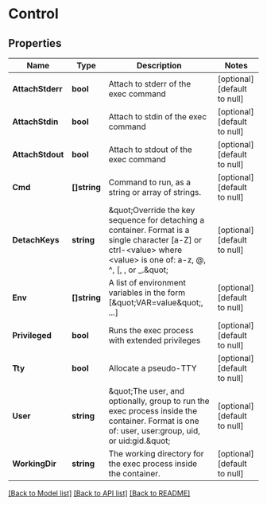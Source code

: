 # Control

## Properties
Name | Type | Description | Notes
------------ | ------------- | ------------- | -------------
**AttachStderr** | **bool** | Attach to stderr of the exec command | [optional] [default to null]
**AttachStdin** | **bool** | Attach to stdin of the exec command | [optional] [default to null]
**AttachStdout** | **bool** | Attach to stdout of the exec command | [optional] [default to null]
**Cmd** | **[]string** | Command to run, as a string or array of strings. | [optional] [default to null]
**DetachKeys** | **string** | \&quot;Override the key sequence for detaching a container. Format is a single character [a-Z] or ctrl-&lt;value&gt; where &lt;value&gt; is one of: a-z, @, ^, [, , or _.\&quot;  | [optional] [default to null]
**Env** | **[]string** | A list of environment variables in the form [\&quot;VAR&#x3D;value\&quot;, ...] | [optional] [default to null]
**Privileged** | **bool** | Runs the exec process with extended privileges | [optional] [default to null]
**Tty** | **bool** | Allocate a pseudo-TTY | [optional] [default to null]
**User** | **string** | \&quot;The user, and optionally, group to run the exec process inside the container. Format is one of: user, user:group, uid, or uid:gid.\&quot;  | [optional] [default to null]
**WorkingDir** | **string** | The working directory for the exec process inside the container. | [optional] [default to null]

[[Back to Model list]](../README.md#documentation-for-models) [[Back to API list]](../README.md#documentation-for-api-endpoints) [[Back to README]](../README.md)


